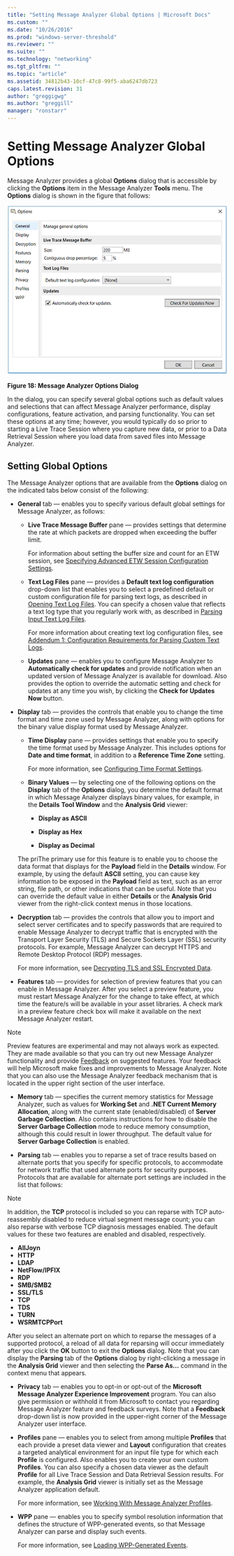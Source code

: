 ```yaml
---
title: "Setting Message Analyzer Global Options | Microsoft Docs"
ms.custom: ""
ms.date: "10/26/2016"
ms.prod: "windows-server-threshold"
ms.reviewer: ""
ms.suite: ""
ms.technology: "networking"
ms.tgt_pltfrm: ""
ms.topic: "article"
ms.assetid: 34812b43-10cf-47c8-99f5-aba6247db723
caps.latest.revision: 31
author: "greggigwg"
ms.author: "greggill"
manager: "ronstarr"
---
```


# Setting Message Analyzer Global Options

Message Analyzer provides a global **Options** dialog that is accessible by clicking the **Options** item in the Message Analyzer **Tools** menu. The **Options** dialog is shown in the figure that follows:

 ![Message Analyzer Options Dialog](media/fig18-message-analyzer-options-dialog.png "Fig18-Message Analyzer Options Dialog")

 **Figure 18: Message Analyzer Options Dialog**  

 In the dialog, you can specify several global options such as default values and selections that can affect Message Analyzer performance, display configurations, feature activation, and parsing functionality. You can set these options at any time; however, you would typically do so prior to starting a Live Trace Session where you capture new data, or prior to a Data Retrieval Session where you load data from saved files into Message Analyzer.

<a name="BKMK_GlobalOptions"></a>
## Setting Global Options

 The Message Analyzer options that are available from the **Options** dialog on the indicated tabs below consist of the following:

-   **General** tab — enables you to specify various default global settings for Message Analyzer, as follows:

    -   **Live Trace Message Buffer** pane — provides settings that determine the rate at which packets are dropped when exceeding the buffer limit.

         For information about setting the buffer size and count for an ETW session, see [Specifying Advanced ETW Session Configuration Settings](specifying-advanced-etw-session-configuration-settings.md).

    -   **Text Log Files** pane — provides a **Default text log configuration** drop-down list that enables you to select a predefined default or custom configuration file for parsing text logs, as described in [Opening Text Log Files](opening-text-log-files.md). You can specify a chosen value that reflects a text log type that you regularly work with, as described in [Parsing Input Text Log Files](message-analyzer-tutorial.md#BKMK_ParsingLogFiles).

         For more information about creating text log configuration files, see [Addendum 1: Configuration Requirements for Parsing Custom Text Logs](addendum-1-configuration-requirements-for-parsing-customtext-logs.md).

    -   **Updates** pane — enables you to configure Message Analyzer to **Automatically check for updates** and provide notification when an updated version of Message Analyzer is available for download. Also provides the option to override the automatic setting and check for updates at any time you wish, by clicking the **Check for Updates Now** button.

-   **Display** tab — provides the controls that enable you to change the time format and time zone used by Message Analyzer, along with options for the binary value display format used by Message Analyzer.

    -   **Time Display** pane — provides settings that enable you to specify the time format used by Message Analyzer. This includes options for **Date and time format**, in addition to a **Reference Time Zone** setting.

         For more information, see [Configuring Time Format Settings](configuring-time-format-settings.md).

    -   **Binary Values** — by selecting one of the following options on the **Display** tab of the **Options** dialog, you determine the default format in which Message Analyzer displays binary values, for example, in the **Details** **Tool Window** and the **Analysis Grid** viewer:

        -   **Display as ASCII**

        -   **Display as Hex**

        -   **Display as Decimal**

    The priThe primary use for this feature is to enable you to choose the data format that displays for the **Payload** field in the **Details** window. For example, by using the default **ASCII** setting, you can cause key information to be exposed in the **Payload** field as text, such as an error string, file path, or other indications that can be useful. Note that you can override the default value in either **Details** or the **Analysis Grid** viewer from the right-click context menus in those locations.

-   **Decryption** tab — provides the controls that allow you to import and select server certificates and to specify passwords that are required to enable Message Analyzer to decrypt traffic that is encrypted with the Transport Layer Security (TLS) and Secure Sockets Layer (SSL) security protocols. For example, Message Analyzer can decrypt HTTPS and Remote Desktop Protocol (RDP) messages.

     For more information, see [Decrypting TLS and SSL Encrypted Data](decrypting-tls-and-ssl-encrypted-data.md).

-   **Features** tab — provides for selection of preview features that you can enable in Message Analyzer. After you select a preview feature, you must restart Message Analyzer for the change to take effect, at which time the feature/s will be available in your asset libraries. A check mark in a preview feature check box will make it available on the next Message Analyzer restart.

> [!NOTE]
>  Preview features are experimental and may not always work as expected. They are made available so that you can try out new Message Analyzer functionality and provide [Feedback](message-analyzer-feedback.md) on suggested features. Your feedback will help Microsoft make fixes and improvements to Message Analyzer. Note that you can also use the Message Analyzer feedback mechanism that is located in the upper right section of the user interface.

-   **Memory** tab — specifies the current memory statistics for Message Analyzer, such as values for **Working Set** and **.NET Current Memory Allocation**, along with the current state (enabled/disabled) of **Server Garbage Collection**. Also contains instructions for how to disable the **Server Garbage Collection** mode to reduce memory consumption, although this could result in lower throughput. The default value for **Server Garbage Collection** is enabled.

-   **Parsing** tab — enables you to reparse a set of trace results based on alternate ports that you specify for specific protocols, to accommodate for network traffic that used alternate ports for security purposes. Protocols that are available for alternate port settings are included in the list that follows:

> [!NOTE]
>  In addition, the **TCP** protocol is included so you can reparse with TCP auto-reassembly disabled to reduce virtual segment message count; you can also reparse with verbose TCP diagnosis messages enabled. The default values for these two features are enabled and disabled, respectively.

  -   **AllJoyn**
  -   **HTTP**
  -   **LDAP**
  -   **NetFlow/IPFIX**
  -   **RDP**
  -   **SMB/SMB2**
  -   **SSL/TLS**
  -   **TCP**
  -   **TDS**
  -   **TURN**
  -   **WSRMTCPPort**

  After you select an alternate port on which to reparse the messages of a supported protocol, a reload of all data for reparsing will occur immediately after you click the **OK** button to exit the **Options** dialog. Note that you can display the **Parsing** tab of the **Options** dialog by right-clicking a message in the **Analysis Grid** viewer and then selecting the **Parse As...** command in the context menu that appears.

-   **Privacy** tab — enables you to opt-in or opt-out of the **Microsoft Message Analyzer Experience Improvement** program.  You can also give permission or withhold it from Microsoft to contact you regarding  Message Analyzer feature and feedback surveys. Note that a **Feedback** drop-down list is now provided in the upper-right corner of the Message Analyzer user interface.

-   **Profiles** pane — enables you to select from among multiple **Profiles** that each provide a preset data viewer and **Layout** configuration that creates a targeted analytical environment for an input file type for which each **Profile** is configured. Also enables you to create your own custom **Profiles**. You can also specify a chosen data viewer as the default **Profile** for all Live Trace Session and Data Retrieval Session results. For example, the **Analysis Grid** viewer is initially set as the Message Analyzer application default.

     For more information, see [Working With Message Analyzer Profiles](working-with-message-analyzer-profiles.md).

-   **WPP** pane — enables you to specify symbol resolution information that defines the structure of WPP-generated events, so that Message Analyzer can parse and display such events.

     For more information, see [Loading WPP-Generated Events](loading-wpp-generated-events.md).